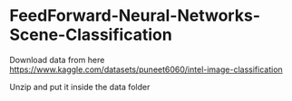 # FeedForward-Neural-Networks-Scene-Classification

Download data from here https://www.kaggle.com/datasets/puneet6060/intel-image-classification

Unzip and put it inside the data folder
